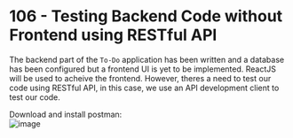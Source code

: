 # 106 - Testing Backend Code without Frontend using RESTful API
The backend part of the ```To-Do``` application has been written and a database has been configured but a frontend UI is yet to be implemented. ReactJS will be used to acheive the frontend. However, theres a need to test our code using RESTful API, in this case, we use an API development client to test our code.

Download and install postman:  
![image](https://github.com/gideonsngo/DevOpsTraining/assets/74353147/fbfff89a-6654-4681-9bb3-c270963207a1)

